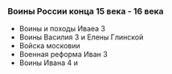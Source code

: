 ### Воины  России конца 15 века - 16 века

- Воины и походы Иваеа 3
- Воины Василия 3 и Елены Глинской
- Войска московии
- Военная реформа Иван 3
- Воины Ивана 4 и 







